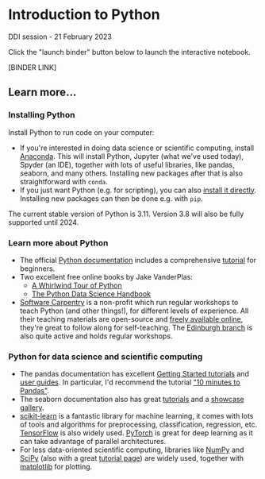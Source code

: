 # Introduction to Python

DDI session - 21 February 2023

Click the "launch binder" button below to launch the interactive notebook.

[BINDER LINK]

## Learn more...

### Installing Python

Install Python to run code on your computer:
- If you're interested in doing data science or scientific computing, install [Anaconda](https://www.anaconda.com/products/individual). This will install Python, Jupyter (what we've used today), Spyder (an IDE), together with lots of useful libraries, like pandas, seaborn, and many others. Installing new packages after that is also straightforward with `conda`.
- If you just want Python (e.g. for scripting), you can also [install it directly](https://www.python.org/downloads/). Installing new packages can then be done e.g. with `pip`.

The current stable version of Python is 3.11. Version 3.8 will also be fully supported until 2024.

### Learn more about Python

- The official [Python documentation](https://docs.python.org/3/) includes a comprehensive [tutorial](https://docs.python.org/3/tutorial/index.html) for beginners.
- Two excellent free online books by Jake VanderPlas:
    - [A Whirlwind Tour of Python](https://jakevdp.github.io/WhirlwindTourOfPython/)
    - [The Python Data Science Handbook](https://jakevdp.github.io/PythonDataScienceHandbook/)
- [Software Carpentry](https://software-carpentry.org/) is a non-profit which run regular workshops to teach Python (and other things!), for different levels of experience. All their teaching materials are open-source and [freely available online](https://software-carpentry.org/lessons/), they're great to follow along for self-teaching. The [Edinburgh branch](https://edcarp.github.io/) is also quite active and holds regular workshops.

### Python for data science and scientific computing

- The pandas documentation has excellent [Getting Started tutorials](https://pandas.pydata.org/docs/getting_started/intro_tutorials/) and [user guides](https://pandas.pydata.org/docs/user_guide/index.html). In particular, I'd recommend the tutorial ["10 minutes to Pandas"](https://pandas.pydata.org/docs/user_guide/10min.html).
- The seaborn documentation also has great [tutorials](https://seaborn.pydata.org/tutorial.html) and a [showcase gallery](https://seaborn.pydata.org/examples/index.html).
- [scikit-learn](https://scikit-learn.org/stable/) is a fantastic library for machine learning, it comes with lots of tools and algorithms for preprocessing, classification, regression, etc. [TensorFlow](https://www.tensorflow.org/overview) is also widely used. [PyTorch](https://pytorch.org/tutorials/beginner/deep_learning_60min_blitz.html) is great for deep learning as it can take advantage of parallel architectures.
- For less data-oriented scientific computing, libraries like [NumPy](https://numpy.org/learn/) and [SciPy](https://scipy.github.io/devdocs/index.html) (also with a great [tutorial page](https://scipy.github.io/devdocs/tutorial/index.html)) are widely used, together with [matplotlib](https://matplotlib.org/stable/tutorials/index.html) for plotting.
